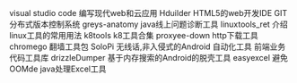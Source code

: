 visual studio code    编写现代web和云应用
Hduilder   HTML5的web开发IDE
GIT  分布式版本控制系统
greys-anatomy   java线上问题诊断工具
linuxtools_ret    介绍linux工具的常用用法
k8tools   k8工具合集
proxyee-down  http下载工具
chromego  翻墙工具包
SoloPi  无线话,非入侵式的Android 自动化工具
前端业务代码工具库 
drizzleDumper  基于内存搜索的Android的脱壳工具
easyexcel  避免OOMde java处理Excel工具